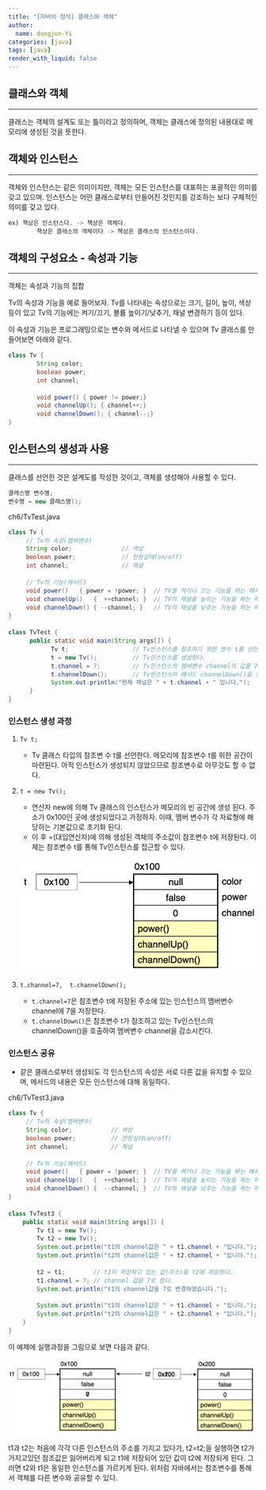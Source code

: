 ```yaml
---
title: "[자바의 정석] 클래스와 객체"
author:
  name: dongjun-Yi
categories: [java]
tags: [java]
render_with_liquid: false
---
```

## 클래스와 객체

---

클래스는 객체의 설계도 또는 틀이라고 정의하며, 객체는 클래스에 정의된 내용대로 메모리에 생성된 것을 뜻한다.

## 객체와 인스턴스

---

객체와 인스턴스는 같은 의미이지만, 객체는 모든 인스턴스를 대표하는 포괄적인 의미를 갖고 있으며. 인스턴스는 어떤 클래스로부터 만들어진 것인지를 강조하는 보다 구체적인 의미를 갖고 있다.

```java
ex) 책상은 인스턴스다. -> 책상은 객체다.
		책상은 클래스의 객체이다 -> 책상은 클래스의 인스턴스이다.
```

## 객체의 구성요소 - 속성과 기능

---

객체는 속성과 기능의 집합

Tv의 속성과 기능을 예로 들어보자. Tv를 나타내는 속성으로는 크기, 길이, 높이, 색상 등이 있고 Tv의 기능에는 켜기/끄기, 볼륨 높이기/낮추기, 채널 변경하기 등이 있다.

이 속성과 기능은 프로그래밍으로는 변수와 메서드로 나타낼 수 있으며 Tv 클래스를 만들어보면 아래와 같다.

```java
class Tv {
		String color;
		boolean power;
		int channel;

		void power() { power != power;}
		void channelUp(); { channel++;}
		void channelDown(); { channel--;}
}
```

## 인스턴스의 생성과 사용

---

클래스를 선언한 것은 설계도를 작성한 것이고, 객체를 생성해야 사용할 수 있다.

```java
클래스명 변수명;
변수명 = new 클래스명();
```

ch6/TvTest.java

```java
class Tv { 
     // Tv의 속성(멤버변수) 
     String color;           	// 색상 
     boolean power;         	// 전원상태(on/off) 
     int channel;           	// 채널 

     // Tv의 기능(메서드) 
     void power()   { power = !power; }  // TV를 켜거나 끄는 기능을 하는 메서드  
     void channelUp()   {  ++channel; }  // TV의 채널을 높이는 기능을 하는 메서드 
     void channelDown() { --channel; }   // TV의 채널을 낮추는 기능을 하는 메서드  
}

class TvTest { 
      public static void main(String args[]) { 
            Tv t;                  // Tv인스턴스를 참조하기 위한 변수 t를 선언       
            t = new Tv();          // Tv인스턴스를 생성한다. 
            t.channel = 7;         // Tv인스턴스의 멤버변수 channel의 값을 7로 한다. 
            t.channelDown();       // Tv인스턴스의 메서드 channelDown()을 호출한다. 
            System.out.println("현재 채널은 " + t.channel + " 입니다."); 
      } 
}
```

### 인스턴스 생성 과정

1. `Tv t;`
    - Tv 클래스 타입의 참조변 수 t를 선언한다. 메모리에 참조변수 t를 위한 공간이 마련된다. 아직 인스턴스가 생성되지 않았으므로 참조변수로 아무것도 할 수 없다.
2. `t = new Tv();`
    - 연산자 new에 의해 Tv 클래스의 인스턴스가 메모리의 빈 공간에 생성 된다. 주소가 0x100인 곳에 생성되었다고 가정하자. 이때, 멤버 변수가 각 자료형에 해당하는 기본값으로 초기화 된다.
    - 이 후 =(대입연산자)에 의해 생성된 객체의 주소값이 참조변수 t에 저장된다. 이제는 참조변수 t를 통해 Tv인스턴스를 접근할 수 있다.
    
    ![Untitled.png](/assets/images/Java_Class_Object/Untitled.png)
    
3. `t.channel=7,  t.channelDown();`
    - `t.channel=7`은 참조변수 t에 저장된 주소에 있는 인스턴스의 멤버변수 channel에 7을 저장한다.
    - `t.channelDown()`은  참조변수 t가 참조하고 있는 Tv인스턴스의 channelDown()을 호출하여 멤버변수 channel을 감소시킨다.

### 인스턴스 공유

- 같은 클래스로부터 생성되도 각 인스턴스의 속성은 서로 다른 값을 유지할 수 있으며, 메서드의 내용은 모든 인스턴스에 대해 동일하다.

ch6/TvTest3.java

```java
class Tv { 
     // Tv의 속성(멤버변수) 
     String color;           // 색상 
     boolean power;          // 전원상태(on/off) 
     int channel;          	 // 채널 

     // Tv의 기능(메서드) 
     void power()   { power = !power; }  // TV를 켜거나 끄는 기능을 하는 메서드 
     void channelUp()   {  ++channel; }  // TV의 채널을 높이는 기능을 하는 메서드 
     void channelDown() {  --channel; }  // TV의 채널을 낮추는 기능을 하는 메서드  
}

class TvTest3 {
	public static void main(String args[]) {
		Tv t1 = new Tv();
		Tv t2 = new Tv();
		System.out.println("t1의 channel값은 " + t1.channel + "입니다.");
		System.out.println("t2의 channel값은 " + t2.channel + "입니다.");

		t2 = t1;		// t1이 저장하고 있는 값(주소)을 t2에 저장한다.
		t1.channel = 7;	// channel 값을 7로 한다.
		System.out.println("t1의 channel값을 7로 변경하였습니다.");

		System.out.println("t1의 channel값은 " + t1.channel + "입니다.");
		System.out.println("t2의 channel값은 " + t2.channel + "입니다.");
	}
}
```

이 예제에 실행과정을 그림으로 보면 다음과 같다.

![Untitled1.png](/assets/images/Java_Class_Object/1.png)
 
t1과 t2는 처음에 각각 다른 인스턴스의 주소를 가지고 있다가, t2=t2;을 실행하면 t2가 가지고있던 참조값은 잃어버리게 되고 t1에 저장되어 있던 값이 t2에 저장되게 된다. 그러면 t2와 t1은 동일한 인스턴스를 가르키게 된다.
위처럼 자바에서는 참조변수를 통해서 객체를 다른 변수와 공유할 수 있다.